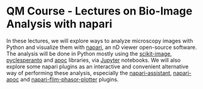 # QM Course - Lectures on Bio-Image Analysis with napari

In these lectures, we will explore ways to analyze microscopy images with Python and visualize them with [napari](https://napari.org/stable/), an nD viewer open-source software.
The analysis will be done in Python mostly using the [scikit-image](https://scikit-image.org/), [pyclesperanto](https://github.com/clEsperanto/pyclesperanto_prototype?tab=readme-ov-file#py-clesperanto) and [apoc](https://github.com/haesleinhuepf/apoc?tab=readme-ov-file#accelerated-pixel-and-object-classification-apoc) libraries, via [Jupyter](https://jupyter.org/) notebooks.
We will also explore some napari plugins as an interactive and convenient alternative way of performing these analysis, especially the [napari-assistant](https://github.com/haesleinhuepf/napari-assistant?tab=readme-ov-file#napari-assistant), [napari-apoc](https://github.com/haesleinhuepf/napari-accelerated-pixel-and-object-classification?tab=readme-ov-file#napari-accelerated-pixel-and-object-classification-apoc) and [napari-flim-phasor-plotter](https://github.com/zoccoler/napari-flim-phasor-plotter?tab=readme-ov-file#napari-flim-phasor-plotter) plugins.

